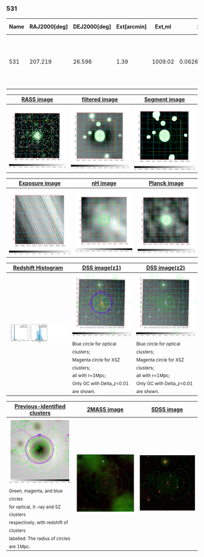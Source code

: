 <div STYLE="page-break-after: always;"></div>

### 531

|Name|RAJ2000[deg]|DEJ2000[deg] |Ext[arcmin]| Ext,ml | z | z_src| C|GC(XSZ,Delta_z<0.01)| GC(OPT,Delta_z<0.01)|GC| R_sig[arcmin] | R500[arcmin] | R500[Mpc]| CRsig[c/s] | CR500[c/s] |L500[1E44 erg/s]|F500[1E-12 erg/s/cm^2]| M500[1E14 Msun]|Tx[keV]|Cnt_sig|Beta|Rc[arcmin]|Comment|Alias|
|---|---|---|---|---|---|------|---|--------|---------|----------|---|---|---|---|---|---|---|---|---|---|---|---|---|---|
|531| 207.219| 26.596| 1.39| 1009.02| 0.0626(0.005)| z1, z_xsz| B| F20, L03, MCXC, PSZ2, Tar, XB| A, N, W| A, C, F20, L03, MCXC, N, PSZ2, Tar, W, XB| 13.188| 18.389| 1.330| 3.106(0.087)| 3.321(0.093)| 6.409(0.076)| 67.920(0.805)| 7.11(0.04)| 7.32(0.03)| 1410.0| 0.825(-0.043+0.051)| 3.218(-0.259+0.288)| -| k095|

|[RASS image](../image/531/531_img.pdf)|[filtered image](../image/531/531_fil.pdf)|[Segment image](../image/531/531_seg.pdf)|
|-------------------|--------------------|-------------------|
| <img src="../image/531/531_img.png" width="300">  | <img src="../image/531/531_fil.png" width="300">   | <img src="../image/531/531_seg.png" width="300">  |

|[Exposure image](../image/531/531_mex.pdf)| [nH image](../image/531/531_nh.pdf)| [Planck image](../image/531/531_p.pdf)|
|-------------------|--------------------|-------------------|
|<img src="../image/531/531_mex.png" width="300">   | <img src="../image/531/531_nh.png" width="300">    | <img src="../image/531/531_p.png" width="300"> |

|[Redshift Histogram](../image/531/531_zg.pdf) | [DSS image(z1)](../image/531/531_dss_z1.pdf)      |  [DSS image(z2)](../image/531/531_dss_z2.pdf)    |
|-------------------|--------------------|-------------------|
|<img src="../image/531/531_zg.png" width="300"> |<img src="../image/531/531_dss_z1.png" width="300"> <sub><br>Blue circle for optical clusters; <br>Magenta circle for XSZ clusters; <br>all with r=1Mpc; <br>Only GC with Delta_z<0.01 are shown. </sub>| <img src="../image/531/531_dss_z2.png" width="300"><sub><br>Blue circle for optical clusters; <br>Magenta circle for XSZ clusters; <br>all with r=1Mpc; <br>Only GC with Delta_z<0.01 are shown. </sub> |

|[Previous-identified clusters](../image/531/531_gc.pdf) | [2MASS image](../image/531/531_2mass.pdf)      |[SDSS image](../image/531/531_sdss.pdf)   |
|-------------------|-------------------|-------------------|
|<img src=../image/531/531_gc.png width="300"> <br><sub>Green, magenta, and blue circles <br>for optical, X-ray and SZ clusters <br>respectively, with redshift of clusters <br>labelled. The radius of circles <br>are 1Mpc.</sub>|<img src="../image/531/531_2mass.png" width="300">  | <img src="../image/531/531_sdss.png" width="300">  |




